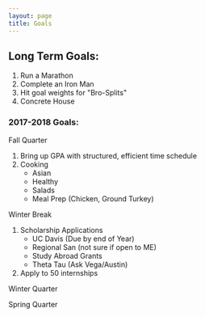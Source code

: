 ```yaml
---
layout: page
title: Goals
---
```



## Long Term Goals: 

1. Run a Marathon
2.  Complete an Iron Man
3. Hit goal weights for "Bro-Splits"
4. Concrete House 

### 2017-2018 Goals: 
Fall Quarter 
1. Bring up GPA with structured, efficient time schedule
2. Cooking
   - Asian
   - Healthy
   - Salads
   - Meal Prep (Chicken, Ground Turkey)

Winter Break
1. Scholarship Applications
   - UC Davis (Due by end of Year) 
   - Regional San (not sure if open to ME) 
   - Study Abroad Grants 
   - Theta Tau (Ask Vega/Austin)   
2. Apply to 50 internships 

Winter Quarter 

Spring Quarter

